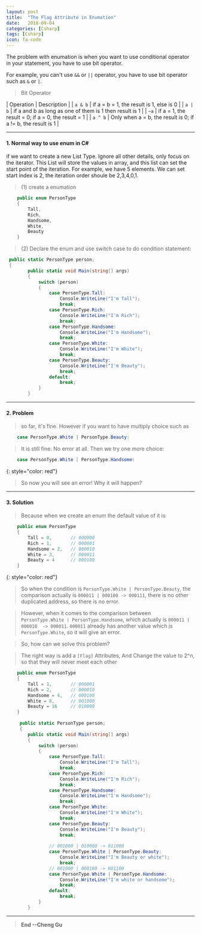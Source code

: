 ```yaml
---
layout: post
title:  "The Flag Attribute in Enumation"
date:   2018-09-04 
categories: [Csharp]
tags: [Csharp]
icon: fa-code
---
```


The problem with enumation is when you want to use conditional operator in your statement, you have to use bit operator.

For example, you can't use `&&` or `||` operator, you have to use bit operator such as `&` or `|`.

>Bit Operator

| Operation | Description |
| `a & b` | if a = b = 1, the result is 1, else is 0 |
| `a | b` | if a and b as long as one of them is 1 then result is 1 |
| `~a` | if a = 1, the result = 0; if a = 0, the result = 1 |
| `a ^ b` | Only when a = b, the result is 0; if a != b, the result is 1 |

---
#### 1. Normal way to use enum in C#

if we want to create a new List Type. Ignore all other details, only focus on the iterator. This List will store the values in array, and this list can set the start point of the iteration. For example, we have 5 elements. We can set start index is 2, the iteration order shoule be 2,3,4,0,1.

>(1) create a enumation

```csharp
    public enum PersonType
    {
        Tall,  
        Rich,   
        Handsome,   
        White,
        Beauty
    }
```

>(2) Declare the enum and use switch case to do condition statement:

```csharp
 public static PersonType person;
 {
        public static void Main(string[] args)
        {
            switch (person)
            {
                case PersonType.Tall:
                    Console.WriteLine("I'm Tall");
                    break;
                case PersonType.Rich:
                    Console.WriteLine("I'm Rich");
                    break;
                case PersonType.Handsome:
                    Console.WriteLine("I'm Handsome");
                    break;
                case PersonType.White:
                    Console.WriteLine("I'm White");
                    break;
                case PersonType.Beauty:
                    Console.WriteLine("I'm Beauty");
                    break;
                default:
                    break;
            }
        }
```

---
#### 2. Problem

> so far, it's fine. However if you want to have multiply choice such as 

```csharp
    case PersonType.White | PersonType.Beauty:
```

> It is still fine. No error at all. Then we try one more choice:

```csharp
    case PersonType.White | PersonType.Handsome:
```

{: style="color: red"}
> So now you will see an error! Why it will happen? 

---
#### 3. Solution


>Because when we create an enum the default value of it is 

```csharp
    public enum PersonType
    {
        Tall = 0,       // 000000
        Rich = 1,       // 000001
        Handsome = 2,   // 000010   
        White = 3,      // 000011
        Beauty = 4      // 000100
    }
```

{: style="color: red"}
>So when the condition is `PersonType.White | PersonType.Beauty`,   the comparison actually is `000011 | 000100 -> 000111`,  there is no other duplicated address, so there is no error.

>However, when it comes to the comparison between `PersonType.White | PersonType.Handsome`,  which actually is `000011 | 000010  -> 000011`.  `000011`  already has another value which is  `PersonType.White`,  so it will give an error.

>So, how can we solve this problem?

>The right way is add a `[Flag]` Attributes, And Change the value to 2^n, so that they will never meet each other

```csharp
    public enum PersonType
    {
        Tall = 1,       // 000001
        Rich = 2,       // 000010
        Handsome = 4,   // 000100   
        White = 8,      // 001000
        Beauty = 16     // 010000
    }
    
     public static PersonType person;
     {
        public static void Main(string[] args)
        {
            switch (person)
            {
                case PersonType.Tall:
                    Console.WriteLine("I'm Tall");
                    break;
                case PersonType.Rich:
                    Console.WriteLine("I'm Rich");
                    break;
                case PersonType.Handsome:
                    Console.WriteLine("I'm Handsome");
                    break;
                case PersonType.White:
                    Console.WriteLine("I'm White");
                    break;
                case PersonType.Beauty:
                    Console.WriteLine("I'm Beauty");
                    break;
                    
                // 001000 | 010000 -> 011000
                case PersonType.White | PersonType.Beauty: 
                    Console.WriteLine("I'm Beauty or white"); 
                    break;
                // 001000 | 000100 -> 001100
                case PersonType.White | PersonType.Handsome:
                    Console.WriteLine("I'm white or handsome");
                    break;
                default:
                    break;
            }
        }
```

---

>**End --Cheng Gu**

